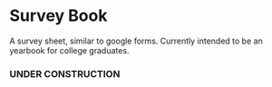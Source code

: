 Survey Book
===========

A survey sheet, similar to google forms. Currently intended to be an yearbook for college graduates.  

### UNDER CONSTRUCTION
